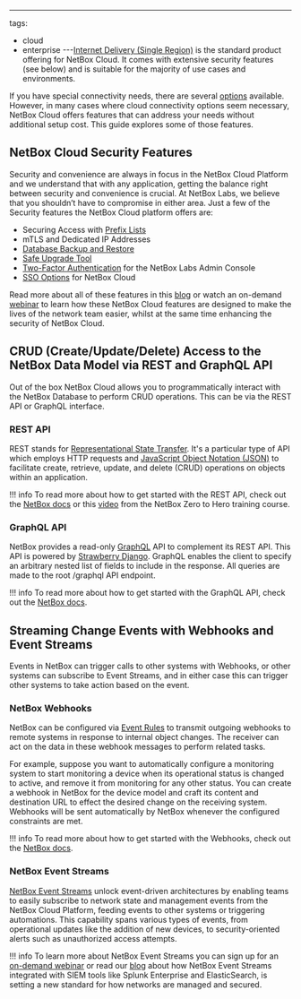 ---
tags:
  - cloud
  - enterprise
---[Internet Delivery (Single Region)](../cloud-connectivity/internet-delivery.md) is the standard product offering for NetBox Cloud. It comes with extensive security features (see below) and is suitable for the majority of use cases and environments.

If you have special connectivity needs, there are several [options](../cloud-connectivity/which-connectivity-option.md) available. However, in many cases where cloud connectivity options seem necessary, NetBox Cloud offers features that can address your needs without additional setup cost. This guide explores some of those features.

## NetBox Cloud Security Features
Security and convenience are always in focus in the NetBox Cloud Platform and we understand that with any application, getting the balance right between security and convenience is crucial. At NetBox Labs, we believe that you shouldn’t have to compromise in either area. Just a few of the Security features the NetBox Cloud platform offers are:

- Securing Access with [Prefix Lists](https://docs.netboxlabs.com/Administration%20Console/prefix-lists/)
- mTLS and Dedicated IP Addresses
- [Database Backup and Restore](https://docs.netboxlabs.com/Administration%20Console/working_with_database_backups/)
- [Safe Upgrade Tool](https://docs.netboxlabs.com/Administration%20Console/upgrading-nbc/)
- [Two-Factor Authentication](https://docs.netboxlabs.com/Administration%20Console/set_up_2fa/) for the NetBox Labs Admin Console
- [SSO Options](https://docs.netboxlabs.com/Administration%20Console/azure-ad-sso-setup/) for NetBox Cloud

Read more about all of these features in this [blog](https://netboxlabs.com/blog/security-and-convenience-are-always-in-focus-in-the-netbox-cloud-platform/?preview_id=19124&preview_nonce=8a862c2421&preview=true) or watch an on-demand [webinar](https://netboxlabs.com/events/webinar-new-security-and-efficiency-enhancements-in-netbox-cloud/) to learn how these NetBox Cloud features are designed to make the lives of the network team easier, whilst at the same time enhancing the security of NetBox Cloud.

## CRUD (Create/Update/Delete) Access to the NetBox Data Model via REST and GraphQL API
Out of the box NetBox Cloud allows you to programmatically interact with the NetBox Database to perform CRUD operations. This can be via the REST API or GraphQL interface.

### REST API
REST stands for [Representational State Transfer](https://en.wikipedia.org/wiki/REST). It's a particular type of API which employs HTTP requests and [JavaScript Object Notation (JSON)](https://www.json.org/json-en.html) to facilitate create, retrieve, update, and delete (CRUD) operations on objects within an application.

!!! info
    To read more about how to get started with the REST API, check out the [NetBox docs](https://netbox.readthedocs.io/en/stable/integrations/rest-api/) or this [video](https://youtu.be/Gsarb0elmoA?si=KUli-RLlJeYS5gp4) from the NetBox Zero to Hero training course.

### GraphQL API
NetBox provides a read-only [GraphQL](https://graphql.org/) API to complement its REST API. This API is powered by [Strawberry Django](https://strawberry-graphql.github.io/strawberry-django/). GraphQL enables the client to specify an arbitrary nested list of fields to include in the response. All queries are made to the root /graphql API endpoint.

!!! info
    To read more about how to get started with the GraphQL API, check out the [NetBox docs](https://netbox.readthedocs.io/en/stable/integrations/graphql-api/).

## Streaming Change Events with Webhooks and Event Streams
Events in NetBox can trigger calls to other systems with Webhooks, or other systems can subscribe to Event Streams, and in either case this can trigger other systems to take action based on the event.

### NetBox Webhooks
NetBox can be configured via [Event Rules](https://netbox.readthedocs.io/en/stable/features/event-rules/) to transmit outgoing webhooks to remote systems in response to internal object changes. The receiver can act on the data in these webhook messages to perform related tasks.

For example, suppose you want to automatically configure a monitoring system to start monitoring a device when its operational status is changed to active, and remove it from monitoring for any other status. You can create a webhook in NetBox for the device model and craft its content and destination URL to effect the desired change on the receiving system. Webhooks will be sent automatically by NetBox whenever the configured constraints are met.

!!! info
    To read more about how to get started with the Webhooks, check out the [NetBox docs](hhttps://netbox.readthedocs.io/en/stable/integrations/webhooks/).

### NetBox Event Streams
[NetBox Event Streams](https://netboxlabs.com/blog/netbox-labs-introduces-netbox-event-streams/) unlock event-driven architectures by enabling teams to easily subscribe to network state and management events from the NetBox Cloud Platform, feeding events to other systems or triggering automations. This capability spans various types of events, from operational updates like the addition of new devices, to security-oriented alerts such as unauthorized access attempts.

!!! info
    To learn more about NetBox Event Streams you can sign up for an [on-demand webinar](https://netboxlabs.com/events/event-driven-architectures-for-networking-and-security-webinar/) or read our [blog](https://netboxlabs.com/blog/revolutionizing-netsecops-netbox-event-streams-and-siem-integration/) about how NetBox Event Streams integrated with SIEM tools like Splunk Enterprise and ElasticSearch, is setting a new standard for how networks are managed and secured.
